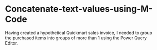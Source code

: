# Concatenate-text-values-using-M-Code
Having created a hypothetical Quickmart sales invoice, I needed to group the purchased items into groups of more than 1 using the Power Query Editor.
